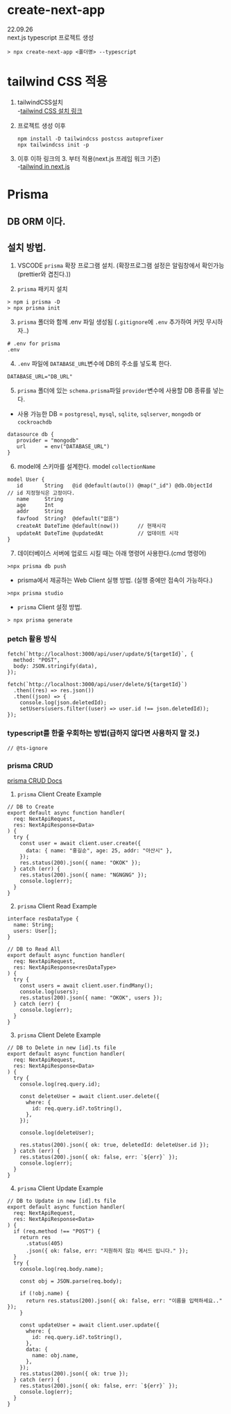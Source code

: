 # create-next-app

22.09.26  
next.js typescript 프로젝트 생성

```
> npx create-next-app <폴더명> --typescript
```

# tailwind CSS 적용

1. tailwindCSS설치  
   -[tailwind CSS 설치 링크](https://tailwindcss.com/docs/installation/framework-guides)

2. 프로젝트 생성 이후
   ```
   npm install -D tailwindcss postcss autoprefixer
   npx tailwindcss init -p
   ```
3. 이후 이하 링크의 3. 부터 적용(next.js 프레임 워크 기준)  
   -[tailwind in next.js](https://tailwindcss.com/docs/guides/nextjs)

# Prisma

## DB ORM 이다.

## 설치 방법.

1. VSCODE `prisma` 확장 프로그램 설치. (확장프로그램 설정은 알림창에서 확인가능(prettier와 겹친다.))

2. `prisma` 패키지 설치

```
> npm i prisma -D
> npx prisma init
```

3. `prisma` 폴더와 함께 .env 파일 생성됨 (`.gitignore`에 `.env` 추가하여 커밋 무시하자..)

```
# .env for prisma
.env
```

4. `.env` 파일에 `DATABASE_URL`변수에 DB의 주소를 넣도록 한다.

```
DATABASE_URL="DB_URL"
```

5. `prisma` 폴더에 있는 `schema.prisma`파일 `provider`변수에 사용할 DB 종류를 넣는다.

- 사용 가능한 DB = `postgresql`, `mysql`, `sqlite`, `sqlserver`, `mongodb` or `cockroachdb`

```
datasource db {
   provider = "mongodb"
   url      = env("DATABASE_URL")
}
```

6. model에 스키마를 설계한다. model `collectionName`

```
model User {
   id       String   @id @default(auto()) @map("_id") @db.ObjectId      // id 지정형식은 고정이다.
   name     String
   age      Int
   addr     String
   favfood  String?  @default("없음")
   createAt DateTime @default(now())      // 현재시각
   updateAt DateTime @updatedAt           // 업데이트 시각
}
```

7. 데이터베이스 서버에 업로드 시킬 때는 아래 명령어 사용한다.(cmd 명령어)

```
>npx prisma db push
```

- prisma에서 제공하는 Web Client 실행 방법. (실행 중에만 접속이 가능하다.)

```
>npx prisma studio
```

- `prisma` Client 설정 방법.

```
> npx prisma generate
```

### petch 활용 방식

```
fetch(`http://localhost:3000/api/user/update/${targetId}`, {
  method: "POST",
  body: JSON.stringify(data),
});
```

```
fetch(`http://localhost:3000/api/user/delete/${targetId}`)
  .then((res) => res.json())
  .then((json) => {
    console.log(json.deletedId);
    setUsers(users.filter((user) => user.id !== json.deletedId));
});
```

### typescript를 한줄 우회하는 방법(급하지 않다면 사용하지 말 것.)

```
// @ts-ignore
```

### prisma CRUD

[prisma CRUD Docs](https://www.prisma.io/docs/concepts/components/prisma-client/crud)

1. `prisma` Client Create Example

```
// DB to Create
export default async function handler(
  req: NextApiRequest,
  res: NextApiResponse<Data>
) {
  try {
    const user = await client.user.create({
      data: { name: "홍길순", age: 25, addr: "아산시" },
    });
    res.status(200).json({ name: "OKOK" });
  } catch (err) {
    res.status(200).json({ name: "NGNGNG" });
    console.log(err);
  }
}
```

2. `prisma` Client Read Example

```
interface resDataType {
  name: String;
  users: User[];
}

// DB to Read All
export default async function handler(
  req: NextApiRequest,
  res: NextApiResponse<resDataType>
) {
  try {
    const users = await client.user.findMany();
    console.log(users);
    res.status(200).json({ name: "OKOK", users });
  } catch (err) {
    console.log(err);
  }
}
```

3. `prisma` Client Delete Example

```
// DB to Delete in new [id].ts file
export default async function handler(
  req: NextApiRequest,
  res: NextApiResponse<Data>
) {
  try {
    console.log(req.query.id);

    const deleteUser = await client.user.delete({
      where: {
        id: req.query.id?.toString(),
      },
    });

    console.log(deleteUser);

    res.status(200).json({ ok: true, deletedId: deleteUser.id });
  } catch (err) {
    res.status(200).json({ ok: false, err: `${err}` });
    console.log(err);
  }
}
```

4. `prisma` Client Update Example

```
// DB to Update in new [id].ts file
export default async function handler(
  req: NextApiRequest,
  res: NextApiResponse<Data>
) {
  if (req.method !== "POST") {
    return res
      .status(405)
      .json({ ok: false, err: "지원하지 않는 메서드 입니다." });
  }
  try {
    console.log(req.body.name);

    const obj = JSON.parse(req.body);

    if (!obj.name) {
      return res.status(200).json({ ok: false, err: "이름을 입력하세요.." });
    }

    const updateUser = await client.user.update({
      where: {
        id: req.query.id?.toString(),
      },
      data: {
        name: obj.name,
      },
    });
    res.status(200).json({ ok: true });
  } catch (err) {
    res.status(200).json({ ok: false, err: `${err}` });
    console.log(err);
  }
}
```
